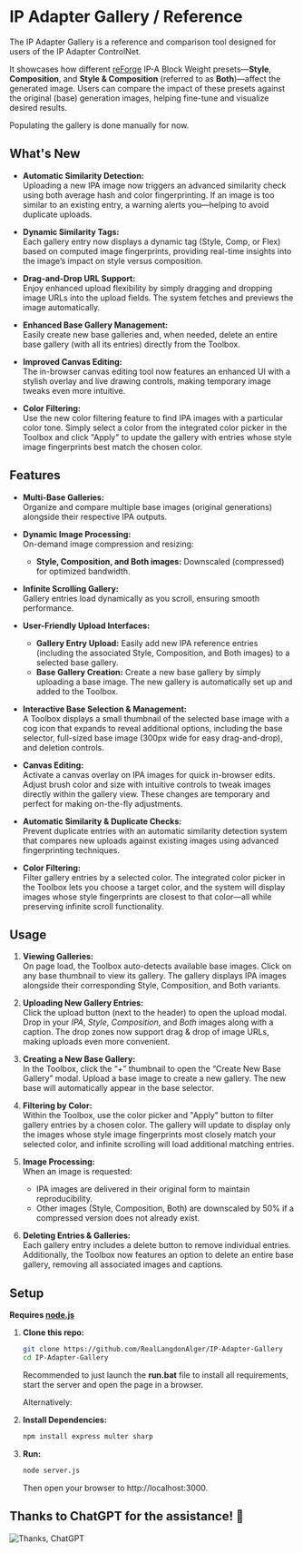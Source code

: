 # IP Adapter Gallery / Reference

The IP Adapter Gallery is a reference and comparison tool designed for users of the IP Adapter ControlNet.

It showcases how different [reForge](https://github.com/Panchovix/stable-diffusion-webui-reForge) IP-A Block Weight presets—**Style**, **Composition**, and **Style & Composition** (referred to as **Both**)—affect the generated image. Users can compare the impact of these presets against the original (base) generation images, helping fine-tune and visualize desired results.

Populating the gallery is done manually for now.

## What's New

- **Automatic Similarity Detection:**  
  Uploading a new IPA image now triggers an advanced similarity check using both average hash and color fingerprinting. If an image is too similar to an existing entry, a warning alerts you—helping to avoid duplicate uploads.

- **Dynamic Similarity Tags:**  
  Each gallery entry now displays a dynamic tag (Style, Comp, or Flex) based on computed image fingerprints, providing real-time insights into the image’s impact on style versus composition.

- **Drag-and-Drop URL Support:**  
  Enjoy enhanced upload flexibility by simply dragging and dropping image URLs into the upload fields. The system fetches and previews the image automatically.

- **Enhanced Base Gallery Management:**  
  Easily create new base galleries and, when needed, delete an entire base gallery (with all its entries) directly from the Toolbox.

- **Improved Canvas Editing:**  
  The in-browser canvas editing tool now features an enhanced UI with a stylish overlay and live drawing controls, making temporary image tweaks even more intuitive.

- **Color Filtering:**  
  Use the new color filtering feature to find IPA images with a particular color tone. Simply select a color from the integrated color picker in the Toolbox and click "Apply" to update the gallery with entries whose style image fingerprints best match the chosen color.

## Features

- **Multi-Base Galleries:**  
  Organize and compare multiple base images (original generations) alongside their respective IPA outputs.

- **Dynamic Image Processing:**  
  On-demand image compression and resizing:

  - **Style, Composition, and Both images:** Downscaled (compressed) for optimized bandwidth.

- **Infinite Scrolling Gallery:**  
  Gallery entries load dynamically as you scroll, ensuring smooth performance.

- **User-Friendly Upload Interfaces:**

  - **Gallery Entry Upload:** Easily add new IPA reference entries (including the associated Style, Composition, and Both images) to a selected base gallery.
  - **Base Gallery Creation:** Create a new base gallery by simply uploading a base image. The new gallery is automatically set up and added to the Toolbox.

- **Interactive Base Selection & Management:**  
  A Toolbox displays a small thumbnail of the selected base image with a cog icon that expands to reveal additional options, including the base selector, full-sized base image (300px wide for easy drag-and-drop), and deletion controls.

- **Canvas Editing:**  
  Activate a canvas overlay on IPA images for quick in-browser edits. Adjust brush color and size with intuitive controls to tweak images directly within the gallery view. These changes are temporary and perfect for making on-the-fly adjustments.

- **Automatic Similarity & Duplicate Checks:**  
  Prevent duplicate entries with an automatic similarity detection system that compares new uploads against existing images using advanced fingerprinting techniques.

- **Color Filtering:**  
  Filter gallery entries by a selected color. The integrated color picker in the Toolbox lets you choose a target color, and the system will display images whose style fingerprints are closest to that color—all while preserving infinite scroll functionality.

## Usage

1. **Viewing Galleries:**  
   On page load, the Toolbox auto-detects available base images. Click on any base thumbnail to view its gallery. The gallery displays IPA images alongside their corresponding Style, Composition, and Both variants.

2. **Uploading New Gallery Entries:**  
   Click the upload button (next to the header) to open the upload modal. Drop in your _IPA_, _Style_, _Composition_, and _Both_ images along with a caption. The drop zones now support drag & drop of image URLs, making uploads even more convenient.

3. **Creating a New Base Gallery:**  
   In the Toolbox, click the “+” thumbnail to open the “Create New Base Gallery” modal. Upload a base image to create a new gallery. The new base will automatically appear in the base selector.

4. **Filtering by Color:**  
   Within the Toolbox, use the color picker and "Apply" button to filter gallery entries by a chosen color. The gallery will update to display only the images whose style image fingerprints most closely match your selected color, and infinite scrolling will load additional matching entries.

5. **Image Processing:**  
   When an image is requested:

   - IPA images are delivered in their original form to maintain reproducibility.
   - Other images (Style, Composition, Both) are downscaled by 50% if a compressed version does not already exist.

6. **Deleting Entries & Galleries:**  
   Each gallery entry includes a delete button to remove individual entries. Additionally, the Toolbox now features an option to delete an entire base gallery, removing all associated images and captions.

## Setup

**Requires [node.js](https://nodejs.org/)**

1. **Clone this repo:**

   ```bash
   git clone https://github.com/RealLangdonAlger/IP-Adapter-Gallery
   cd IP-Adapter-Gallery
   ```

   Recommended to just launch the **run.bat** file to install all requirements, start the server and open the page in a browser.

   Alternatively:

2. **Install Dependencies:**

   ```bash
   npm install express multer sharp
   ```

3. **Run:**

   ```bash
   node server.js
   ```

   Then open your browser to http://localhost:3000.

## Thanks to ChatGPT for the assistance! 🎉

![Thanks, ChatGPT](https://img.shields.io/badge/Thanks%2C%20ChatGPT-%40OpenAI-blue)
